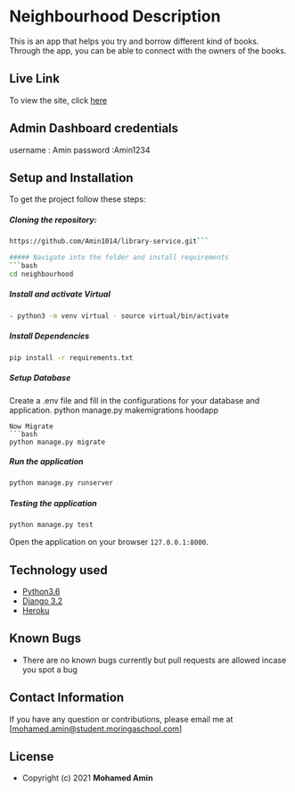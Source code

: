 # Neighbourhood  Description
This is an app that helps you try and borrow different kind of books. Through the app, you can be able to connect with the owners of the books.

##  Live Link 
To view the site, click [here](https://one-lib.herokuapp.com/)

## Admin Dashboard credentials
username : Amin
password :Amin1234




## Setup and Installation  
To get the project follow these steps:

##### Cloning the repository:  
 ```bash 
https://github.com/Amin1014/library-service.git```

##### Navigate into the folder and install requirements  
 ```bash 
cd neighbourhood 
```
##### Install and activate Virtual  
 ```bash 
- python3 -m venv virtual - source virtual/bin/activate  
```
##### Install Dependencies  
 ```bash 
 pip install -r requirements.txt 
``` 
 ##### Setup Database
 Create a .env file and fill in the configurations for your database and application.
 python manage.py makemigrations hoodapp
 ``` 
 Now Migrate  
 ```bash 
 python manage.py migrate 
```
##### Run the application  
 ```bash 
 python manage.py runserver 
``` 
##### Testing the application  
 ```bash 
 python manage.py test 
```
Open the application on your browser `127.0.0.1:8000`.  

  
## Technology used  
  
* [Python3.6](https://www.python.org/)  
* [Django 3.2](https://docs.djangoproject.com/en/2.2/)  
* [Heroku](https://heroku.com)  

  
## Known Bugs  
* There are no known bugs currently but pull requests are allowed incase you spot a bug
## Contact Information   
If you have any question or contributions, please email me at [mohamed.amin@student.moringaschool.com] 

## License 
* Copyright (c) 2021 **Mohamed Amin**
